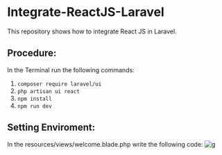# Integrate-ReactJS-Laravel
 This repository shows how to integrate React JS in Laravel.
 
## Procedure:
In the Terminal run the following commands:
1. `composer require laravel/ui`
2. `php artisan ui react`
3. `npm install`
4. `npm run dev`

## Setting Enviroment:
In the resources/views/welcome.blade.php write the following code:
![g](https://user-images.githubusercontent.com/58470182/128737118-54e004b2-b655-4621-bddf-82b40193e271.PNG)
